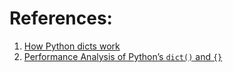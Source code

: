 
# References:

1. [How Python dicts work]([https://tenthousandmeters.com/blog/python-behind-the-scenes-10-how-python-dictionaries-work/](https://tenthousandmeters.com/blog/python-behind-the-scenes-10-how-python-dictionaries-work/))
2. [Performance Analysis of Python’s `dict()` and `{}`](https://madebyme.today/blog/python-dict-vs-curly-brackets/)